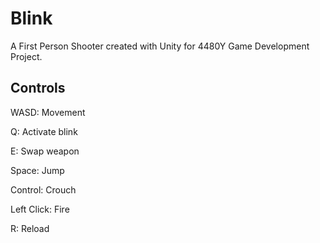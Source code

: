 # Blink

A First Person Shooter created with Unity for 4480Y Game Development Project. 
## Controls

WASD: Movement

Q: Activate blink

E: Swap weapon

Space: Jump

Control: Crouch

Left Click: Fire

R: Reload
